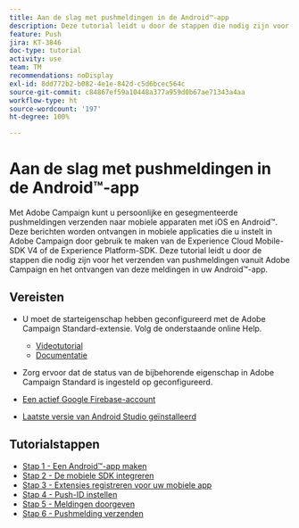 ```yaml
---
title: Aan de slag met pushmeldingen in de Android™-app
description: Deze tutorial leidt u door de stappen die nodig zijn voor het verzenden van pushmeldingen vanuit Adobe Campaign en het ontvangen van deze meldingen in uw Android™-app.
feature: Push
jira: KT-3846
doc-type: tutorial
activity: use
team: TM
recommendations: noDisplay
exl-id: 8dd772b2-b082-4e1e-842d-c5d6bcec564c
source-git-commit: c84867ef59a10448a377a959d0b67ae71343a4aa
workflow-type: ht
source-wordcount: '197'
ht-degree: 100%

---
```


# Aan de slag met pushmeldingen in de Android™-app

Met Adobe Campaign kunt u persoonlijke en gesegmenteerde pushmeldingen verzenden naar mobiele apparaten met iOS en Android™.
Deze berichten worden ontvangen in mobiele applicaties die u instelt in Adobe Campaign door gebruik te maken van de Experience Cloud Mobile-SDK V4 of de Experience Platform-SDK.
Deze tutorial leidt u door de stappen die nodig zijn voor het verzenden van pushmeldingen vanuit Adobe Campaign en het ontvangen van deze meldingen in uw Android™-app.

## Vereisten

* U moet de starteigenschap hebben geconfigureerd met de Adobe Campaign Standard-extensie. Volg de onderstaande online Help.
   * [Videotutorial](https://video.tv.adobe.com/v/26224?quality=12&learn=on)
   * [Documentatie](https://experienceleague.adobe.com/docs/campaign-standard-learn/tutorials/communication-channels/mobile/configure-mobile-apps-using-aep-sdk.html?lang=nl)

* Zorg ervoor dat de status van de bijbehorende eigenschap in Adobe Campaign Standard is ingesteld op geconfigureerd.
* [Een actief Google Firebase-account](https://firebase.google.com)
* [Laatste versie van Android Studio geïnstalleerd](https://developer.android.com/studio)

## Tutorialstappen

* [Stap 1 - Een Android™-app maken](/help/tutorial-push-notifications-android/create-android-app.md)
* [Stap 2 - De mobiele SDK integreren](/help/tutorial-push-notifications-android/integrating-with-mobile-sdk.md)
* [Stap 3 - Extensies registreren voor uw mobiele app](/help/tutorial-push-notifications-android/register-mobile-extensions.md)
* [Stap 4 - Push-ID instellen](/help/tutorial-push-notifications-android/set-push-identifier.md)
* [Stap 5 - Meldingen doorgeven](/help/tutorial-push-notifications-android/propagate-notification.md)
* [Stap 6 - Pushmelding verzenden](/help/tutorial-push-notifications-android/send-push-notification.md)
